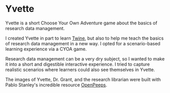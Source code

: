 # Yvette
Yvette is a short Choose Your Own Adventure game about the basics of research data management.

I created Yvette in part to learn [Twine](https://twinery.org/), but also to help me teach the basics of research data management in a new way. I opted for a scenario-based learning experience via a CYOA game. 

Research data management can be a very dry subject, so I wanted to make it into a short and digestible interactive experience. I tried to capture realistic scenarios where learners could also see themselves in Yvette. 

The images of Yvette, Dr. Grant, and the research librarian were built with Pablo Stanley's incredible resource [OpenPeeps](https://www.openpeeps.com/). 
